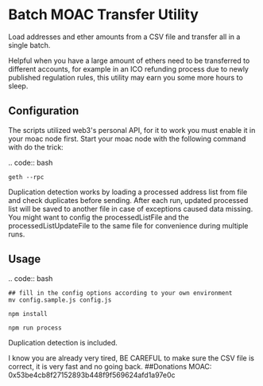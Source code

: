 Batch MOAC Transfer Utility
============================

Load addresses and ether amounts from a CSV file and transfer all in a single batch.

Helpful when you have a large amount of ethers need to be transferred to different accounts,
for example in an ICO refunding process due to newly published regulation rules, this utility
may earn you some more hours to sleep.

Configuration
-------------

The scripts utilized web3's personal API, for it to work you must enable it in your moac node first.
Start your moac node with the following command with do the trick:

.. code:: bash

    geth --rpc


Duplication detection works by loading a processed address list from file and check duplicates
before sending. After each run, updated processed list will be saved to another file in case
of exceptions caused data missing. You might want to config the processedListFile and the
processedListUpdateFile to the same file for convenience during multiple runs.

Usage
-----

.. code:: bash

    ## fill in the config options according to your own environment
    mv config.sample.js config.js

    npm install

    npm run process


Duplication detection is included.

I know you are already very tired, BE CAREFUL to make sure the CSV file is correct, it is very fast and no going back.
##Donations
MOAC: 0x53be4cb8f27152893b448f9f569624afd1a97e0c
